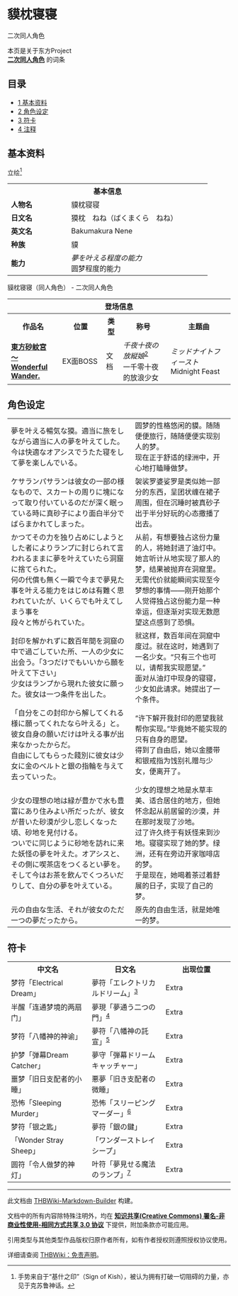 # 貘枕寝寝

<!-- source html: G:\repos\THBWiki-Markdown-Builder\THBWikiMarkdown\Temp\main\f\f5\ns0%3A%E8%B2%98%E6%9E%95%E5%AF%9D%E5%AF%9D.html -->

二次同人角色

本页是关于东方Project  
 **[二次同人角色](./二次角色列表.md)** 的词条
  
  

  


## 目录

- [1 基本资料](#基本资料)
- [2 角色设定](#角色设定)
- [3 符卡](#符卡)
- [4 注释](#注释)





## 基本资料
[](./文件-獏枕寝寝.jpg.md)  [](./文件-獏枕寝寝.jpg.md)立绘[^cite_note-1]

<table>
<tbody><tr>
<th colspan="2">基本信息</th>
</tr>
<tr>
<td style="width:120px"><b>人物名</b></td><td style="min-width:300px">貘枕寝寝</td>
</tr><tr><td><b>日文名</b></td><td>獏枕　ねね（ばくまくら　ねね）</td></tr><tr><td><b>英文名</b></td><td>Bakumakura Nene</td></tr><tr><td><b>种族</b></td><td>貘</td></tr><tr><td><b>能力</b></td><td><i>夢を叶える程度の能力</i><br>圆梦程度的能力</td></tr></tbody></table>

貘枕寝寝（同人角色） - 二次同人角色

<table>
<tbody><tr>
<th colspan="5">登场信息</th>
</tr><tr><th><b>作品名</b></th><th><b>位置</b></th><th><b>类型</b></th><th><b>称号</b></th><th><b>主题曲</b></th></tr><tr><td rowspan="1" style="width:120px"><b><a href="./東方砂紋宮_～_Wonderful_Wander..md" title="東方砂紋宮 ～ Wonderful Wander.">東方砂紋宮 ～ Wonderful Wander.</a></b></td><td style="width:130px">EX面BOSS</td><td class="bg-color-danger-30" style="width:30px;">文档</td><td style="width:180px"><i>千夜十夜の放縦娘</i><sup id="cite_ref-2" class="reference"><a href="#cite_note-2">2</a></sup><br>一千零十夜的放浪少女</td><td style="width:200px"><i>ミッドナイトフィースト</i><br>Midnight Feast</td></tr></tbody></table>



## 角色设定

<table><tbody><tr class="tt-content" id="角色设定-1" data-pos="&#91;&quot;\u89d2\u8272\u8bbe\u5b9a&quot;,1&#93;"><td class="tt-ja" lang="ja"><div class="poem">夢を叶える暢気な獏。適当に旅をしながら適当に人の夢を叶えてした。<br>今は快適なオアシスでうたた寝をして夢を楽しんでいる。</div></td><td class="tt-zh" lang="zh"><div class="poem">圆梦的性格悠闲的貘。随随便便旅行，随随便便实现别人的梦。<br>现在正于舒适的绿洲中，开心地打瞌睡做梦。</div></td></tr><tr class="tt-content" id="角色设定-2" data-pos="&#91;&quot;\u89d2\u8272\u8bbe\u5b9a&quot;,2&#93;"><td class="tt-ja" lang="ja"><div class="poem">ケサランパサランは彼女の一部の様なもので、スカートの周りに塊になって取り付いているのだが深く眠っている時に真砂子により面白半分でばらまかれてしまった。</div></td><td class="tt-zh" lang="zh"><div class="poem">袈裟罗婆娑罗是类似她一部分的东西，呈团状缠在裙子周围，但在沉睡时被真砂子出于半分好玩的心态撒播了出去。</div></td></tr><tr class="tt-content" id="角色设定-3" data-pos="&#91;&quot;\u89d2\u8272\u8bbe\u5b9a&quot;,3&#93;"><td class="tt-ja" lang="ja"><div class="poem">かつてその力を独り占めにしようとした者によりランプに封じられて言われるままに夢を叶えていたら洞窟に捨てられた。<br>何の代償も無く一瞬で今まで夢見た事を叶える能力をはじめは有難く思われていたが、いくらでも叶えてしまう事を<br>段々と怖がられていた。</div></td><td class="tt-zh" lang="zh"><div class="poem">从前，有想要独占这份力量的人，将她封进了油灯中。她言听计从地实现了那人的梦，结果被抛弃在洞窟里。<br>无需代价就能瞬间实现至今梦想的事情——刚开始那个人觉得独占这份能力是一种幸运，但逐渐对实现无数愿望这点感到了恐惧。</div></td></tr><tr class="tt-content" id="角色设定-4" data-pos="&#91;&quot;\u89d2\u8272\u8bbe\u5b9a&quot;,4&#93;"><td class="tt-ja" lang="ja"><div class="poem">封印を解かれずに数百年間を洞窟の中で過ごしていた所、一人の少女に出会う。「3つだけでもいいから願を叶えて下さい」<br>少女はランプから現れた彼女に願った。彼女は一つ条件を出した。</div></td><td class="tt-zh" lang="zh"><div class="poem">就这样，数百年间在洞窟中度过。就在这时，她遇到了一名少女。“只有三个也可以，请帮我实现愿望。”<br>面对从油灯中现身的寝寝，少女如此请求。她提出了一个条件。</div></td></tr><tr class="tt-content" id="角色设定-5" data-pos="&#91;&quot;\u89d2\u8272\u8bbe\u5b9a&quot;,5&#93;"><td class="tt-ja" lang="ja"><div class="poem">「自分をこの封印から解してくれる様に願ってくれたなら叶える」と。彼女自身の願いだけは叶える事が出来なかったからだ。<br>自由にしてもらった餞別に彼女は少女に金のベルトと銀の指輪を与えて去っていった。</div></td><td class="tt-zh" lang="zh"><div class="poem">“许下解开我封印的愿望我就帮你实现。”毕竟她不能实现的只有自身的愿望。<br>得到了自由后，她以金腰带和银戒指为饯别礼赠与少女，便离开了。</div></td></tr><tr class="tt-content" id="角色设定-6" data-pos="&#91;&quot;\u89d2\u8272\u8bbe\u5b9a&quot;,6&#93;"><td class="tt-ja" lang="ja"><div class="poem">少女の理想の地は緑が豊かで水も豊富にあり住みよい所だったが、彼女が昔いた砂漠が少し恋しくなった頃、砂地を見付ける。<br>ついでに同じように砂地を訪れに来た妖怪の夢を叶えた。オアシスと、その側に喫茶店をつくるとい夢を。<br>そして今はお茶を飲んでくつろいだりして、自分の夢を叶えている。</div></td><td class="tt-zh" lang="zh"><div class="poem">少女的理想之地是水草丰美、适合居住的地方，但她怀念起从前居留的沙漠，并在那时发现了沙地。<br>过了许久终于有妖怪来到沙地。寝寝实现了她的梦。绿洲，还有在旁边开家咖啡店的梦。<br>于是现在，她喝着茶过着舒展的日子，实现了自己的梦。</div></td></tr><tr class="tt-content" id="角色设定-7" data-pos="&#91;&quot;\u89d2\u8272\u8bbe\u5b9a&quot;,7&#93;"><td class="tt-ja" lang="ja"><div class="poem">元の自由な生活、それが彼女のただ一つの夢だったから。</div></td><td class="tt-zh" lang="zh"><div class="poem">原先的自由生活，就是她唯一的梦。</div></td></tr></tbody></table>



## 符卡

<table><tbody><tr><th><b>中文名</b></th><th><b>日文名</b></th><th><b>出现位置</b></th></tr><tr><td style="width:200px">梦符「Electrical Dream」</td><td style="width:200px">夢符「エレクトリカルドリーム」<sup id="cite_ref-3" class="reference"><a href="#cite_note-3">3</a></sup></td><td style="width:180px">Extra</td></tr>
<tr><td style="width:200px">半醒「连通梦境的两扇门」</td><td style="width:200px">夢現「夢通う二つの門」<sup id="cite_ref-4" class="reference"><a href="#cite_note-4">4</a></sup></td><td style="width:180px">Extra</td></tr>
<tr><td style="width:200px">梦符「八幡神的神谕」</td><td style="width:200px">夢符「八幡神の託宣」<sup id="cite_ref-5" class="reference"><a href="#cite_note-5">5</a></sup></td><td style="width:180px">Extra</td></tr>
<tr><td style="width:200px">护梦「弹幕Dream Catcher」</td><td style="width:200px">夢守「弾幕ドリームキャッチャー」</td><td style="width:180px">Extra</td></tr>
<tr><td style="width:200px">噩梦「旧日支配者的小睡」</td><td style="width:200px">悪夢「旧き支配者の微睡」</td><td style="width:180px">Extra</td></tr>
<tr><td style="width:200px">恐怖「Sleeping Murder」</td><td style="width:200px">恐怖「スリーピングマーダー」<sup id="cite_ref-6" class="reference"><a href="#cite_note-6">6</a></sup></td><td style="width:180px">Extra</td></tr>
<tr><td style="width:200px">梦符「银之匙」</td><td style="width:200px">夢符「銀の鍵」</td><td style="width:180px">Extra</td></tr>
<tr><td style="width:200px">「Wonder Stray Sheep」</td><td style="width:200px">「ワンダーストレイシープ」</td><td style="width:180px">Extra</td></tr>
<tr><td style="width:200px">圆符「令人做梦的神灯」</td><td style="width:200px">叶符「夢見せる魔法のランプ」<sup id="cite_ref-7" class="reference"><a href="#cite_note-7">7</a></sup></td><td style="width:180px">Extra</td></tr></tbody></table>



[^cite_note-1]: 手势来自于“基什之印”（Sign of Kish），被认为拥有打破一切阻碍的力量，亦见于克苏鲁神话。

  
  

  





---

此文档由 [THBWiki-Markdown-Builder](https://github.com/Delsin-Yu/THBWiki-Markdown-Builder) 构建。

文档中的所有内容除特殊注明外，均在 [**知识共享(Creative Commons) 署名-非商业性使用-相同方式共享 3.0 协议**](https://creativecommons.org/licenses/by-sa/3.0/deed.zh-hans) 下提供，附加条款亦可能应用。

引用类型与其他类型作品版权归原作者所有，如有作者授权则遵照授权协议使用。

详细请查阅 [THBWiki：免责声明](https://thbwiki.cc/THBWiki:%E5%85%8D%E8%B4%A3%E5%A3%B0%E6%98%8E)。

